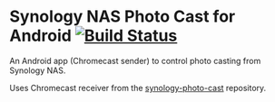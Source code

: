 # Synology NAS Photo Cast for Android [![Build Status](https://travis-ci.org/angryziber/synology-cast-photos-android.svg?branch=master)](https://travis-ci.org/angryziber/synology-cast-photos-android) 

An Android app (Chromecast sender) to control photo casting from Synology NAS.

Uses Chromecast receiver from the [synology-photo-cast](https://github.com/angryziber/synology-cast-photos) repository.
